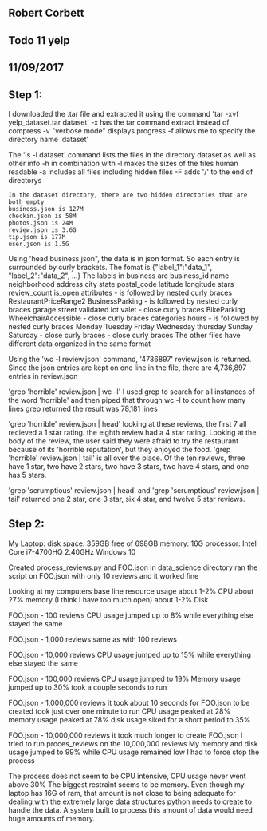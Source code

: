 ## Robert Corbett
## Todo 11 yelp
## 11/09/2017

## Step 1:

I downloaded the .tar file and extracted it using the command 'tar -xvf yelp_dataset.tar dataset'
	-x has the tar command extract instead of compress
	-v "verbose mode" displays progress
	-f allows me to specify the directory name	'dataset'

The 'ls -l dataset' command lists the files in the directory dataset as well as other info
	-h in combination with -l makes the sizes of the files human readable
	-a includes all files including hidden files
	-F adds '/' to the end of directorys
	
	In the dataset directory, there are two hidden directories that are both empty
	business.json is 127M 
	checkin.json is 58M
	photos.json is 24M
	review.json is 3.6G
	tip.json is 177M
	user.json is 1.5G
	
Using 'head business.json", the data is in json format.  So each entry is surrounded by curly brackets.
	The fomat is {"label_1":"data_1", "label_2":"data_2", ...}
	The labels in business are
		business_id
		name
		neighborhood
		address
		city
		state
		postal_code
		latitude
		longitude
		stars
		review_count
		is_open
		attributes - is followed by nested curly braces
			RestaurantPriceRange2
			BusinessParking - is followed by nested curly braces
				garage
				street
				validated
				lot 
				valet - close curly braces
			BikeParking
			WheelchairAccessible - close curly braces
		categories
		hours - is followed by nested curly braces
			Monday
			Tuesday
			Friday
			Wednesday
			thursday
			Sunday
			Saturday - close curly braces
		- close curly braces
	The other files have different data organized in the same format
	
Using the 'wc -l review.json' command, '4736897' review.json is returned.
	Since the json entries are kept on one line in the file, there are 4,736,897 entries in review.json

'grep 'horrible' review.json | wc -l' I used grep to search for all instances of the word 'horrible'
	and then piped that through wc -l to count how many lines grep returned
	the result was 78,181 lines
	
'grep 'horrible' review.json | head' looking at these reviews, the first 7 all recieved a 1 star rating.
	the eighth review had a 4 star rating.  Looking at the body of the review, the user said they were afraid to 
		try the restaurant because of its 'horrible reputation', but they enjoyed the food.
'grep 'horrible' review.json | tail' is all over the place.  Of the ten reviews, three have 1 star, two have 2 stars,
	two have 3 stars, two have 4 stars, and one has 5 stars.
	
'grep 'scrumptious' review.json | head' and
'grep 'scrumptious' review.json | tail' returned one 2 star, one 3 star, six 4 star, and twelve 5 star reviews.

## Step 2:

My Laptop:
	disk space: 359GB free of 698GB
	memory: 16G
	processor: Intel Core i7-4700HQ 2.40GHz
	Windows 10
	
Created process_reviews.py and FOO.json in data_science directory
	ran the script on FOO.json with only 10 reviews and it worked fine
	
Looking at my computers base line resource usage
	about 1-2% CPU 
	about 27% memory (I think I have too much open)
	about 1-2% Disk
	
FOO.json - 100 reviews
	CPU usage jumped up to 8% while everything else stayed the same
	
FOO.json - 1,000 reviews
	same as with 100 reviews
	
FOO.json - 10,000 reviews
	CPU usage jumped up to 15% while everything else stayed the same
	
FOO.json - 100,000 reviews
	CPU usage jumped to 19%
	Memory usage jumped up to 30%
	took a couple seconds to run

FOO.json - 1,000,000 reviews
	it took about 10 seconds for FOO.json to be created
	took just over one minute to run
	CPU usage peaked at 28% 
	memory usage peaked at 78%
	disk usage siked for a short period to 35%
	
FOO.json - 10,000,000 reviews
	it took much longer to create FOO.json
	I tried to run proces_reviews on the 10,000,000 reviews
		My memory and disk usage jumped to 99% while CPU usage remained low
	I had to force stop the process

The process does not seem to be CPU intensive, CPU usage never went above 30%
The biggest restraint seems to be memory.  Even though my laptop has 16G of ram, that amount
	is not close to being adequate for dealing with the extremely large data structures python 
	needs to create to handle the data.
A system built to process this amount of data would need huge amounts of memory.